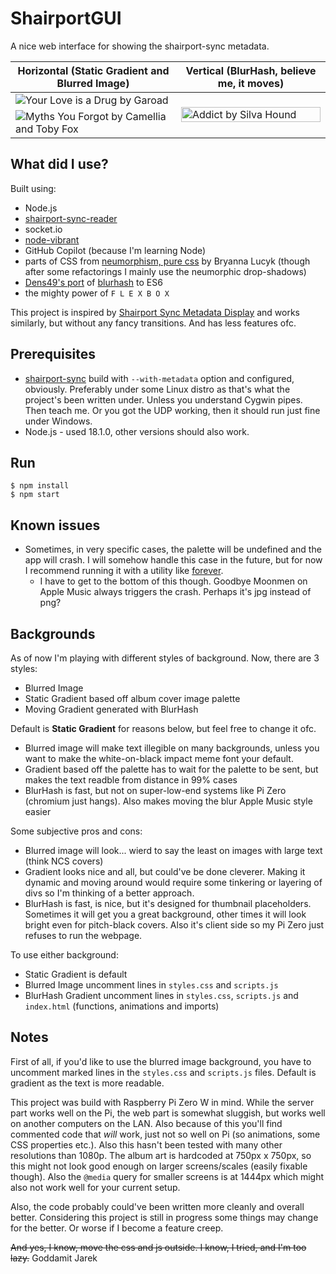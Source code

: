 # ShairportGUI

A nice web interface for showing the shairport-sync metadata.

<table>
  <thead>
    <tr>
      <th>Horizontal (Static Gradient and Blurred Image)</th>
      <th>Vertical (BlurHash, believe me, it moves)</th>
    </tr>
  </thead>
  <tbody>
    <tr>
      <td>
        <image alt="Your Love is a Drug by Garoad" src="img/Screen1.png">
      </td>
      <td rowspan="2">
        <image alt="Addict by Silva Hound" src="img/Screen3.png" height="100%">
      </td>
    </tr>
    <tr>
      <td>
        <image alt="Myths You Forgot by Camellia and Toby Fox" src="img/Screen2.png">
      </td>
    </tr>
  </tbody>
</table>

## What did I use?

Built using:

-   Node.js
-   [shairport-sync-reader](https://www.npmjs.com/package/shairport-sync-reader)
-   socket.io
-   [node-vibrant](https://www.npmjs.com/package/node-vibrant)
-   GitHub Copilot (because I'm learning Node)
-   parts of CSS from [neumorphism, pure css](https://codepen.io/b-r-y/pen/wvrXdEd) by Bryanna Lucyk (though after some refactorings I mainly use the neumorphic drop-shadows)
-   [Dens49's port](https://github.com/Dens49/blurhash-js) of [blurhash](https://blurha.sh/) to ES6
-   the mighty power of `F L E X B O X`

This project is inspired by [Shairport Sync Metadata Display](https://github.com/AlainGourves/shairport-metadata-display) and works similarly, but without any fancy transitions. And has less features ofc.

## Prerequisites

-   [shairport-sync](https://github.com/mikebrady/shairport-sync) build with `--with-metadata` option and configured, obviously. Preferably under some Linux distro as that's what the project's been written under. Unless you understand Cygwin pipes. Then teach me. Or you got the UDP working, then it should run just fine under Windows.
-   Node.js - used 18.1.0, other versions should also work.

## Run

```
$ npm install
$ npm start
```

## Known issues

-   Sometimes, in very specific cases, the palette will be undefined and the app will crash. I will somehow handle this case in the future, but for now I recommend running it with a utility like [forever](https://www.npmjs.com/package/forever).
    -   I have to get to the bottom of this though. Goodbye Moonmen on Apple Music always triggers the crash. Perhaps it's jpg instead of png?

## Backgrounds
As of now I'm playing with different styles of background. Now, there are 3 styles:
* Blurred Image
* Static Gradient based off album cover image palette
* Moving Gradient generated with BlurHash

Default is **Static Gradient** for reasons below, but feel free to change it ofc.

* Blurred image will make text illegible on many backgrounds, unless you want to make the white-on-black impact meme font your default.
* Gradient based off the palette has to wait for the palette to be sent, but makes the text readble from distance in 99% cases
* BlurHash is fast, but not on super-low-end systems like Pi Zero (chromium just hangs). Also makes moving the blur Apple Music style easier

Some subjective pros and cons:

* Blurred image will look... wierd to say the least on images with large text (think NCS covers)
* Gradient looks nice and all, but could've be done cleverer. Making it dynamic and moving around would require some tinkering or layering of divs so I'm thinking of a better approach.
* BlurHash is fast, is nice, but it's designed for thumbnail placeholders. Sometimes it will get you a great background, other times it will look bright even for pitch-black covers. Also it's client side so my Pi Zero just refuses to run the webpage.

To use either background:
* Static Gradient is default
* Blurred Image uncomment lines in `styles.css` and `scripts.js`
* BlurHash Gradient uncomment lines in `styles.css`, `scripts.js` and `index.html` (functions, animations and imports)

## Notes

First of all, if you'd like to use the blurred image background, you have to uncomment marked lines in the `styles.css` and `scripts.js` files. Default is gradient as the text is more readable.

This project was build with Raspberry Pi Zero W in mind. While the server part works well on the Pi, the web part is somewhat sluggish, but works well on another computers on the LAN. Also because of this you'll find commented code that _will_ work, just not so well on Pi (so animations, some CSS properties etc.). Also this hasn't been tested with many other resolutions than 1080p. The album art is hardcoded at 750px x 750px, so this might not look good enough on larger screens/scales (easily fixable though). Also the `@media` query for smaller screens is at 1444px which might also not work well for your current setup.

Also, the code probably could've been written more cleanly and overall better. Considering this project is still in progress some things may change for the better. Or worse if I become a feature creep.

~~And yes, I know, move the css and js outside. I know, I tried, and I'm too lazy.~~ Goddamit Jarek
